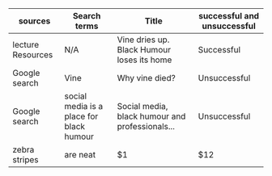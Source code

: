 | sources       | Search terms  | Title | successful and unsuccessful|
| ------------- |-------------| -----| --------------------------|
| lecture Resources| N/A | Vine dries up. Black Humour loses its home|Successful|
| Google search     | Vine     |   Why vine died?|   Unsuccessful    |
| Google search | social media is a place for black humour |Social media, black humour and professionals...| Unsuccessful |
| zebra stripes | are neat      |    $1 |                        $12 |
